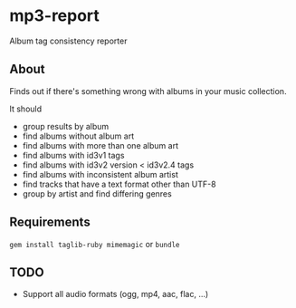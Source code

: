 mp3-report
==========

Album tag consistency reporter

## About
Finds out if there's something wrong with albums in your
music collection.

It should
* group results by album
* find albums without album art
* find albums with more than one album art
* find albums with id3v1 tags
* find albums with id3v2 version < id3v2.4 tags
* find albums with inconsistent album artist
* find tracks that have a text format other than UTF-8
* group by artist and find differing genres

## Requirements

`gem install taglib-ruby mimemagic`
or
`bundle`

## TODO
* Support all audio formats (ogg, mp4, aac, flac, ...)
